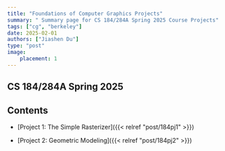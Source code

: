 ```yaml
---
title: "Foundations of Computer Graphics Projects"
summary: " Summary page for CS 184/284A Spring 2025 Course Projects"
tags: ["cg", "berkeley"]
date: 2025-02-01
authors: ["Jiashen Du"]
type: "post"
image:
    placement: 1
---
```


## CS 184/284A Spring 2025

## Contents

- [Project 1: The Simple Rasterizer]({{< relref "post/184pj1" >}})
  
- [Project 2: Geometric Modeling]({{< relref "post/184pj2" >}})